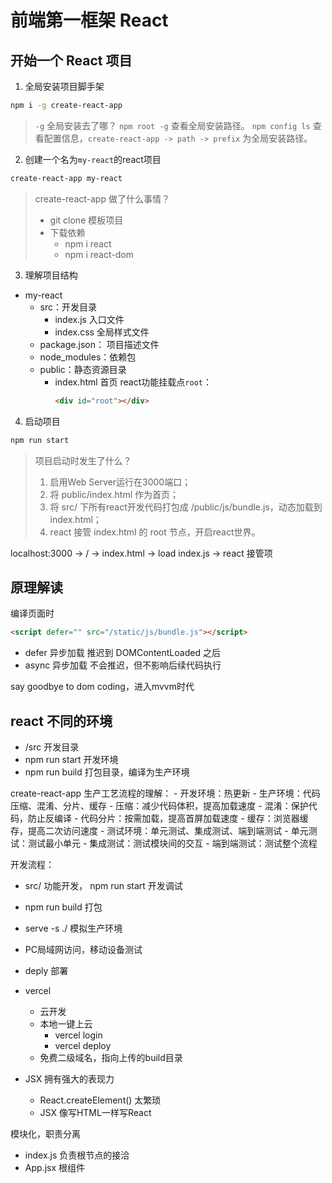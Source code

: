 # 前端第一框架 React

## 开始一个 React 项目

1. 全局安装项目脚手架

```bash
npm i -g create-react-app
```

> `-g` 全局安装去了哪？
> `npm root -g` 查看全局安装路径。
> `npm config ls` 查看配置信息，`create-react-app -> path -> prefix` 为全局安装路径。

2. 创建一个名为`my-react`的react项目

```bash
create-react-app my-react
```

> create-react-app 做了什么事情？
> - git clone 模板项目
> - 下载依赖
>     - npm i react
>     - npm i react-dom

3. 理解项目结构

- my-react
    - src：开发目录
        - index.js 入口文件
        - index.css 全局样式文件
    - package.json： 项目描述文件
    - node_modules：依赖包
    - public：静态资源目录
        - index.html 首页 
            react功能挂载点`root`：
            ```html
            <div id="root"></div>
            ```

4. 启动项目

```bash
npm run start
```

> 项目启动时发生了什么？
> 1. 启用Web Server运行在3000端口；
> 2. 将 public/index.html 作为首页；
> 3. 将 src/ 下所有react开发代码打包成 /public/js/bundle.js，动态加载到index.html；
> 4. react 接管 index.html 的 root 节点，开启react世界。

localhost:3000 -> / -> index.html -> load index.js -> react 接管项

## 原理解读

编译页面时

```html
<script defer="" src="/static/js/bundle.js"></script>
```

- defer 异步加载
    推迟到 DOMContentLoaded 之后
- async 异步加载
    不会推迟，但不影响后续代码执行

say goodbye to dom coding，进入mvvm时代

## react 不同的环境

- /src 开发目录
- npm run start 开发环境
- npm run build 打包目录，编译为生产环境

create-react-app 生产工艺流程的理解：
    - 开发环境：热更新
    - 生产环境：代码压缩、混淆、分片、缓存
        - 压缩：减少代码体积，提高加载速度
        - 混淆：保护代码，防止反编译
        - 代码分片：按需加载，提高首屏加载速度
        - 缓存：浏览器缓存，提高二次访问速度
    - 测试环境：单元测试、集成测试、端到端测试
        - 单元测试：测试最小单元
        - 集成测试：测试模块间的交互
        - 端到端测试：测试整个流程

开发流程：
- src/ 功能开发， npm run start 开发调试
- npm run build 打包
- serve -s ./ 模拟生产环境
- PC局域网访问，移动设备测试
- deply 部署

- vercel
    - 云开发
    - 本地一键上云
        - vercel login
        - vercel deploy
    - 免费二级域名，指向上传的build目录

- JSX 拥有强大的表现力
    - React.createElement() 太繁琐
    - JSX 像写HTML一样写React


模块化，职责分离
- index.js 负责根节点的接洽
- App.jsx 根组件
